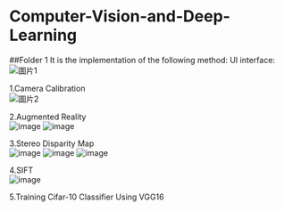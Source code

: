 # Computer-Vision-and-Deep-Learning

##Folder 1 
It is the implementation of the following method:
UI interface:  
![圖片1](https://user-images.githubusercontent.com/48405514/184615007-ce022cb8-3533-4776-afa2-a3df1405f886.png)

1.Camera Calibration  
![圖片2](https://user-images.githubusercontent.com/48405514/184615868-5442500d-d8df-4198-a6e6-770e2037988a.png)

2.Augmented Reality  
![image](https://user-images.githubusercontent.com/48405514/184615739-a42b211e-01cc-4667-826f-f0265d3dfcfc.png)
![image](https://user-images.githubusercontent.com/48405514/184615764-4e397df2-2c8d-4cdd-9a42-f52d3fb109d1.png)

3.Stereo Disparity Map  
![image](https://user-images.githubusercontent.com/48405514/184615996-b668b3ce-7bf1-42eb-9141-ef10fb94c00b.png)
![image](https://user-images.githubusercontent.com/48405514/184616004-119f3a46-9e84-438a-b969-6d51e7f77283.png)
![image](https://user-images.githubusercontent.com/48405514/184616015-ad32e1a4-23c4-4414-a8da-81eb3a135ead.png)

4.SIFT  
![image](https://user-images.githubusercontent.com/48405514/184616042-afa8cef7-e901-41e1-ac26-a7938237527f.png)

5.Training Cifar-10 Classifier Using VGG16



